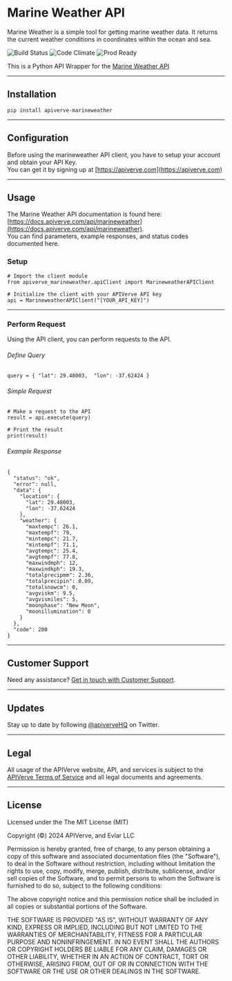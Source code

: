 Marine Weather API
============

Marine Weather is a simple tool for getting marine weather data. It returns the current weather conditions in coordinates within the ocean and sea.

![Build Status](https://img.shields.io/badge/build-passing-green)
![Code Climate](https://img.shields.io/badge/maintainability-B-purple)
![Prod Ready](https://img.shields.io/badge/production-ready-blue)

This is a Python API Wrapper for the [Marine Weather API](https://apiverve.com/marketplace/api/marineweather)

---

## Installation
	pip install apiverve-marineweather

---

## Configuration

Before using the marineweather API client, you have to setup your account and obtain your API Key.  
You can get it by signing up at [https://apiverve.com](https://apiverve.com)

---

## Usage

The Marine Weather API documentation is found here: [https://docs.apiverve.com/api/marineweather](https://docs.apiverve.com/api/marineweather).  
You can find parameters, example responses, and status codes documented here.

### Setup

```
# Import the client module
from apiverve_marineweather.apiClient import MarineweatherAPIClient

# Initialize the client with your APIVerve API key
api = MarineweatherAPIClient("[YOUR_API_KEY]")
```

---


### Perform Request
Using the API client, you can perform requests to the API.

###### Define Query

```
query = { "lat": 29.48003,  "lon": -37.62424 }
```

###### Simple Request

```
# Make a request to the API
result = api.execute(query)

# Print the result
print(result)
```

###### Example Response

```
{
  "status": "ok",
  "error": null,
  "data": {
    "location": {
      "lat": 29.48003,
      "lon": -37.62424
    },
    "weather": {
      "maxtempc": 26.1,
      "maxtempf": 79,
      "mintempc": 21.7,
      "mintempf": 71.1,
      "avgtempc": 25.4,
      "avgtempf": 77.8,
      "maxwindmph": 12,
      "maxwindkph": 19.3,
      "totalprecipmm": 2.36,
      "totalprecipin": 0.09,
      "totalsnowcm": 0,
      "avgviskm": 9.5,
      "avgvismiles": 5,
      "moonphase": "New Moon",
      "moonillumination": 0
    }
  },
  "code": 200
}
```

---

## Customer Support

Need any assistance? [Get in touch with Customer Support](https://apiverve.com/contact).

---

## Updates
Stay up to date by following [@apiverveHQ](https://twitter.com/apiverveHQ) on Twitter.

---

## Legal

All usage of the APIVerve website, API, and services is subject to the [APIVerve Terms of Service](https://apiverve.com/terms) and all legal documents and agreements.

---

## License
Licensed under the The MIT License (MIT)

Copyright (&copy;) 2024 APIVerve, and Evlar LLC

Permission is hereby granted, free of charge, to any person obtaining a copy of this software and associated documentation files (the "Software"), to deal in the Software without restriction, including without limitation the rights to use, copy, modify, merge, publish, distribute, sublicense, and/or sell copies of the Software, and to permit persons to whom the Software is furnished to do so, subject to the following conditions:

The above copyright notice and this permission notice shall be included in all copies or substantial portions of the Software.

THE SOFTWARE IS PROVIDED "AS IS", WITHOUT WARRANTY OF ANY KIND, EXPRESS OR IMPLIED, INCLUDING BUT NOT LIMITED TO THE WARRANTIES OF MERCHANTABILITY, FITNESS FOR A PARTICULAR PURPOSE AND NONINFRINGEMENT. IN NO EVENT SHALL THE AUTHORS OR COPYRIGHT HOLDERS BE LIABLE FOR ANY CLAIM, DAMAGES OR OTHER LIABILITY, WHETHER IN AN ACTION OF CONTRACT, TORT OR OTHERWISE, ARISING FROM, OUT OF OR IN CONNECTION WITH THE SOFTWARE OR THE USE OR OTHER DEALINGS IN THE SOFTWARE.